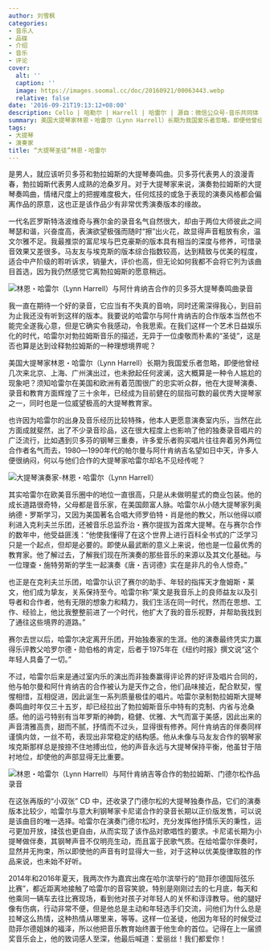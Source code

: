 ```yaml
---
author: 刘雪枫
categories:
- 音乐人
- 品碟
- 介绍
- 音乐
- 评论
cover:
  alt: ''
  caption: ''
  image: https://images.soomal.cc/doc/20160921/00063443.webp
  relative: false
date: '2016-09-21T19:13:12+08:00'
description: Cello | 哈勒尔 | Harrell | 哈雷尔 | 源自：微信公众号-音乐共同体 | 版权：转载 |  平均/总评分：10.00/10
summary: 美国大提琴家林恩・哈雷尔（Lynn Harrell）长期为我国爱乐者忽略，即便他曾经几次来北京、上海、广州演出过，也未掀起任何波澜，这大概算是一种令人尴尬的现象吧？须知哈雷尔在美国和欧洲有着范围很广的忠实听众群，他在大提琴演奏、录音和教育方面辉煌了三十余年……
tags:
- 大提琴
- 演奏家
title: “大提琴圣徒”林恩・哈雷尔
---
```


是男人，就应该听贝多芬和勃拉姆斯的大提琴奏鸣曲。贝多芬代表男人的浪漫青春，勃拉姆斯代表男人成熟的沧桑岁月。对于大提琴家来说，演奏勃拉姆斯的大提琴奏鸣曲，情绪尺度上的把握难度极大，任何炫技的或急于表现的演奏风格都会偏离作品的原意，这也正是该作品少有非常优秀演奏版本的缘故。

一代名匠罗斯特洛波维奇与赛尔金的录音名气自然很大，却由于两位大师彼此之间琴瑟和谐，兴奋度高，表演欲望极强而随时“擦”出火花，故显得声音粗放有余，温文尔雅不足。我最推崇的富尼埃与巴克豪斯的版本具有相当的深度与修养，可惜录音效果又差很多。马友友与埃克斯的版本综合指数较高，达到精致与优美的程度，适合中产阶级的聆听诉求，销量大，评价也高，但无论如何我都不会将它列为该曲目首选，因为我仍然感觉它离勃拉姆斯的愿意稍远。

![林恩・哈雷尔（Lynn Harrell）与阿什肯纳吉合作的贝多芬大提琴奏鸣曲录音](https://images.soomal.cc/doc/20160921/00063440_01.webp)





我一直在期待一个好的录音，它应当有不失真的音响，同时还需深得我心，到目前为止我还没有听到这样的版本。我要说的哈雷尔与阿什肯纳吉的合作版本当然也不能完全遂我心意，但是它确实令我感动，令我思索。在我们这样一个艺术日益娱乐化的时代，哈雷尔对勃拉姆斯音乐的描述，无异于一位虔敬而朴素的“圣徒”，这是否也算是达到诠释勃拉姆斯的一种理想境界呢？

美国大提琴家林恩・哈雷尔（Lynn Harrell）长期为我国爱乐者忽略，即便他曾经几次来北京、上海、广州演出过，也未掀起任何波澜，这大概算是一种令人尴尬的现象吧？须知哈雷尔在美国和欧洲有着范围很广的忠实听众群，他在大提琴演奏、录音和教育方面辉煌了三十余年，已经成为目前健在的屈指可数的最优秀大提琴家之一，同时也是一位威望极高的大提琴教育家。

也许因为哈雷尔的出身及音乐经历比较特殊，他本人更愿意演奏室内乐，当然在此方面成就斐然，出了不少录音珍品，这在很大程度上也影响了他的独奏录音唱片的广泛流行，比如遇到贝多芬的钢琴三重奏，许多爱乐者购买唱片往往奔着另外两位合作者名气而去，1980―1990年代的帕尔曼与阿什肯纳吉名望如日中天，许多人便很纳闷，何以与他们合作的大提琴家哈雷尔却名不见经传呢？

![大提琴演奏家-林恩・哈雷尔（Lynn Harrell）](https://images.soomal.cc/doc/20160921/00063441.webp)





其实哈雷尔在欧美音乐圈中的地位一直很高，只是从未做明星式的商业包装。他的成长道路很奇特，父母都是音乐家，在美国颇富人脉。哈雷尔从小随大提琴家列奥纳德・罗斯学习，又因为美国著名合唱大师罗伯特・肖是他的教父，所以他得以顺利进入克利夫兰乐团，还被音乐总监乔治・赛尔提拔为首席大提琴。在与赛尔合作的数年中，他受益匪浅：“他使我懂得了在这个世界上进行百科全书式的广泛学习只是一个起点，但却是必要的。即使从最武断的意义上来说，他也是一位最优秀的教育家。他了解过去，了解我们现在所演奏的那些音乐的来源以及其文化基础。与一位理查・施特劳斯的学生一起演奏《唐・吉诃德》实在是非凡的令人惊奇。”

也正是在克利夫兰乐团，哈雷尔认识了赛尔的助手、年轻的指挥天才詹姆斯・莱文，他们成为挚友，关系保持至今。哈雷尔称“莱文是我音乐上的良师益友以及引导者和合作者，他有无限的想象力和精力，我们生活在同一时代，然而在思想、工作、经验上，他比我整整前进了一个时代，他扩大了我的音乐视野，并帮助我找到了通往这些境界的道路。”  

赛尔去世以后，哈雷尔决定离开乐团，开始独奏家的生涯。他的演奏最终凭实力赢得乐评教父哈罗尔德・勋伯格的肯定，后者于1975年在《纽约时报》撰文说“这个年轻人具备了一切。”

不过，哈雷尔后来是通过室内乐的演出而非独奏赢得评论界的好评及唱片合同的，他与帕尔曼和阿什肯纳吉的合作被认为是天作之合，他们品味接近，配合默契，惺惺相惜，互相促进，因此诞生一系列质量极佳的唱片。哈雷尔录制勃拉姆斯大提琴奏鸣曲时年仅三十五岁，却已经拉出了勃拉姆斯音乐中特有的克制、内省与沧桑感。他的运弓特别有当年罗斯的神韵，稳健、优雅、大气而富于美感，因此出来的声音清雅高贵，甜而不腻，抒情而不过头，显得很有修养。阿什肯纳吉的伴奏同样谨慎内敛，一丝不苟，表现出非常稳定的结构感。他从未像与马友友合作的钢琴家埃克斯那样总是按捺不住地搏出位，他的声音永远与大提琴保持平衡，他虽甘于陪衬地位，却使他的声部显得无比重要。

![林恩・哈雷尔（Lynn Harrell）与阿什肯纳吉等合作的勃拉姆斯、门德尔松作品录音](https://images.soomal.cc/doc/20160921/00063442_01.webp)





在这张再版的“小双张” CD 中，还收录了门德尔松的大提琴独奏作品，它们的演奏版本比较少，哈雷尔与意大利钢琴家卡尼诺合作的录音长期以正价版发售，可以说是该曲目的唯一选择。哈雷尔在演奏门德尔松时，充分发挥他抒情乐天的秉性，运弓更加开放，揉弦也更自由，从而实现了该作品对歌唱性的要求。卡尼诺长期为小提琴做伴奏，其钢琴声音不仅明亮生动，而且富于民歌气质。在给哈雷尔伴奏时，显然并无拘束，所以即使他的声音有时显得大一些，对于这种以优美旋律取胜的作品来说，也未始不好听。

2014年和2016年夏天，我两次作为嘉宾出席在哈尔滨举行的“勋菲尔德国际弦乐比赛”，都近距离地接触了哈雷尔的音容笑貌，特别是刚刚过去的七月底，每天和他乘同一辆车去往比赛现场，看到他对孩子对年轻人的关怀和谆谆教导。他的腿好像有伤病，行动非常不便，但是他总是主动和年轻选手们交流，问他们为什么总是拉琴这么热情，这种热情从哪里来，等等。这样一位圣徒，他因为年轻的时候受过勋菲尔德姐妹的福泽，所以他把音乐教育始终置于他生命的首位。记得在上一届颁奖音乐会上，他的致词感人至深，他最后喊道：爱丽丝！我们都爱你！